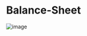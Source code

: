 # Balance-Sheet
![image](https://github.com/KingSD0/Balance-Sheet/assets/93257057/2567162a-f2da-4ad9-ab0a-93ee7ae3f838)
